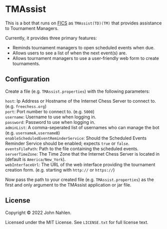 # TMAssist

This is a bot that runs on [FICS](https://freechess.org) as `TMAssist(TD)(TM)` that provides assistance to Tournament Managers.

Currently, it provides three primary features:

- Reminds tournament managers to open scheduled events when due.
- Allows users to see a list of when the next event(s) are.
- Allows tournament managers to use a user-friendly web form to create tournaments.

## Configuration

Create a file (e.g. `TMAssist.properties`) with the following parameters:

`host`: Ip Address or Hostname of the Internet Chess Server to connect to. (e.g. `freechess.org`)  
`port`: Port number to connect to. (e.g. `5000`)  
`username`: Username to use when logging in.  
`password`: Password to use when logging in.  
`adminList`: A comma-seperated list of usernames who can manage the bot (e.g. `usernameA,usernameB`)  
`enableScheduledEventReminderService`: Should the Scheduled Events Reminder Service should be enabled; expects `true` or `false`.  
`eventsFilePath`: Path to the file containing the scheduled events.   
`serverTimeZone`: The Time Zone that the Internet Chess Server is located in (default is `America/New_York`).  
`webInterfaceUrl`: The URL of the web interface providing the tournament creation form. (e.g. starting with `http://` or `https://`)

Now pass the path to your created file (e.g. `TMAssist.properties`) as the first and only argument to the TMAssist application or jar file.

## License

Copyright &copy; 2022 John Nahlen.

Licensed under the MIT License. See `LICENSE.txt` for full license text.